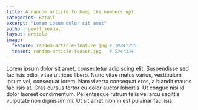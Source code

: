 ```yaml
---
title: A random article to bump the numbers up!
categories: Retail
excerpt: "Lorem ipsum dolor sit amet"
author: geoff_kendal
layout: article
image: 
  feature: random-article-feature.jpg # 1024*256
  teaser: random-article-teaser.jpg   # 534*334
---
```


Lorem ipsum dolor sit amet, consectetur adipiscing elit. Suspendisse sed facilisis odio, vitae ultrices libero. Nunc vitae metus varius, vestibulum ipsum vel, consequat lorem. Nam viverra consequat eros, a blandit mauris facilisis at. Cras cursus tortor eu dolor auctor lobortis. Ut congue nisi id dolor laoreet condimentum. Pellentesque rutrum felis vel arcu sagittis vulputate non dignissim mi. Ut sit amet nibh in est pulvinar facilisis.
